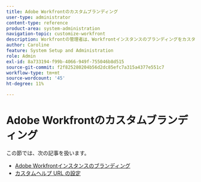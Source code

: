 ```yaml
---
title: Adobe Workfrontのカスタムブランディング
user-type: administrator
content-type: reference
product-area: system-administration
navigation-topic: customize-workfront
description: Workfrontの管理者は、Workfrontインスタンスのブランディングをカスタマイズし、カスタムヘルプ URL を作成できます。
author: Caroline
feature: System Setup and Administration
role: Admin
exl-id: 8a733194-f99b-4066-949f-755046b8d515
source-git-commit: f2f825280204b56d2dc85efc7a315a4377e551c7
workflow-type: tm+mt
source-wordcount: '45'
ht-degree: 11%

---
```


# Adobe Workfrontのカスタムブランディング

この節では、次の記事を扱います。

* [Adobe Workfrontインスタンスのブランディング](../../../administration-and-setup/customize-workfront/brand-workfront/brand-your-workfront-instance.md)
* [カスタムヘルプ URL の設定](../../../administration-and-setup/customize-workfront/brand-workfront/configure-custom-help-url.md)
